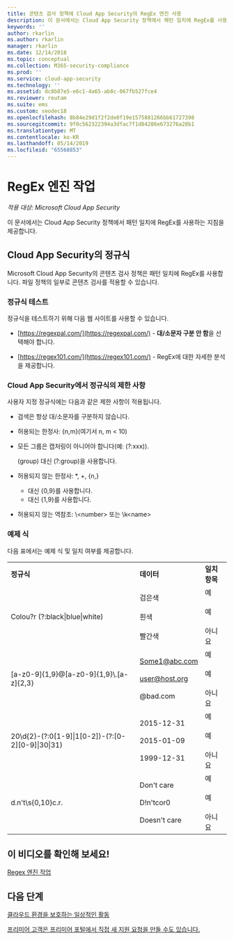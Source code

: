 ```yaml
---
title: 콘텐츠 검사 정책에 Cloud App Security의 RegEx 엔진 사용
description: 이 문서에서는 Cloud App Security 정책에서 패턴 일치에 RegEx를 사용하는 지침을 제공합니다.
keywords: ''
author: rkarlin
ms.author: rkarlin
manager: rkarlin
ms.date: 12/14/2018
ms.topic: conceptual
ms.collection: M365-security-compliance
ms.prod: ''
ms.service: cloud-app-security
ms.technology: ''
ms.assetid: dc8b87e5-e6c1-4a65-ab8c-067fb527fce4
ms.reviewer: reutam
ms.suite: ems
ms.custom: seodec18
ms.openlocfilehash: 8b84e29d1f2f2de0f19e1575881266bb61727398
ms.sourcegitcommit: 9f0c562322394a3dfac7f1d84286e673276a28b1
ms.translationtype: MT
ms.contentlocale: ko-KR
ms.lasthandoff: 05/14/2019
ms.locfileid: "65568853"
---
```

# <a name="working-with-the-regex-engine"></a>RegEx 엔진 작업

*적용 대상: Microsoft Cloud App Security*
 
이 문서에서는 Cloud App Security 정책에서 패턴 일치에 RegEx를 사용하는 지침을 제공합니다.

## <a name="regular-expressions-in-cloud-app-security"></a>Cloud App Security의 정규식

Microsoft Cloud App Security의 콘텐츠 검사 정책은 패턴 일치에 RegEx를 사용합니다. 파일 정책의 일부로 콘텐츠 검사를 적용할 수 있습니다.

### <a name="testing-regular-expressions"></a>정규식 테스트

정규식을 테스트하기 위해 다음 웹 사이트를 사용할 수 있습니다.  
  
- [https://regexpal.com/](https://regexpal.com/) - **대/소문자 구분 안 함**을 선택해야 합니다.  
  
- [https://regex101.com/](https://regex101.com/) - RegEx에 대한 자세한 분석을 제공합니다.  

### <a name="limitations-of-regular-expressions-in-cloud-app-security"></a>Cloud App Security에서 정규식의 제한 사항

사용자 지정 정규식에는 다음과 같은 제한 사항이 적용됩니다.  
  
- 검색은 항상 대/소문자를 구분하지 않습니다.  

- 허용되는 한정사: {n,m}(여기서 n, m < 10)  
  
- 모든 그룹은 캡처링이 아니어야 합니다(예: (?:xxx)).  
  
     (group) 대신 (?:group)을 사용합니다.  
  
- 허용되지 않는 한정사: *, +, {n,}  
  
     * 대신 {0,9}를 사용합니다.  
  
     + 대신 {1,9}를 사용합니다.  
  
- 허용되지 않는 역참조: \\<number\> 또는 \k\<name>  
  
### <a name="example-expressions"></a>예제 식  

다음 표에서는 예제 식 및 일치 여부를 제공합니다.

|                                                               |                                                               |                                    |
|---------------------------------------------------------------|---------------------------------------------------------------|------------------------------------|
|              <strong>정규식</strong>              |                     <strong>데이터</strong>                     |      <strong>일치 항목</strong>      |
|            Colou?r (?:black&#124;blue&#124;white)             |   검은색<br /><br /> 흰색<br /><br /> 빨간색   | 예<br /><br /> 예<br /><br /> 아니요 |
|           [a-z0-9]{1,9}@[a-z0-9]{1,9}\\.[a-z]{2,3}            | Some1@abc.com<br /><br /> user@host.org<br /><br /> @bad.com  | 예<br /><br /> 예<br /><br /> 아니요 |
| 20\d{2}-(?:0[1-9]&#124;1[0-2])-(?:[0-2][0-9]&#124;30&#124;31) |   2015-12-31<br /><br /> 2015-01-09<br /><br /> 1999-12-31    | 예<br /><br /> 예<br /><br /> 아니요 |
|                       d.n't\s{0,10}c.r.                       | Don't     care<br /><br /> D!n'tcor0<br /><br /> Doesn't care | 예<br /><br /> 예<br /><br /> 아니요 |

## <a name="check-out-this-video"></a>이 비디오를 확인해 보세요!

[Regex 엔진 작업](https://channel9.msdn.com/Shows/Microsoft-Security/Microsoft-Cloud-App-Security-Working-with-the-Regex-Engine)

## <a name="next-steps"></a>다음 단계

[클라우드 환경을 보호하는 일상적인 활동](daily-activities-to-protect-your-cloud-environment.md)   

[프리미어 고객은 프리미어 포털에서 직접 새 지원 요청을 만들 수도 있습니다.](https://premier.microsoft.com/)  
  
